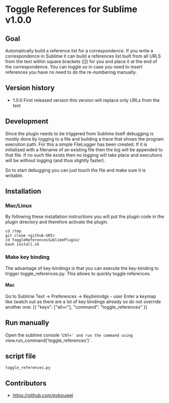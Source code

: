 # Toggle References for Sublime v1.0.0

## Goal
Automatically build a reference list for a correspondence.  If you write a
correspondence in Sublime it can build a references list built from all URLS
from the text within square brackets ([]) for you and place it at
 the end of the correspondence.  You can toggle so in case you need to insert
 references you have no need to do the re-numbering manually.

## Version history
 * 1.0.0 First released version this version will replace only URLs from the text

## Development
Since the plugin needs to be triggered from Sublime itself debugging is mostly
done by logging to a file and building a trace that shows the program execution
path.  For this a simple FileLogger has been created.  If it is initialized with
 a filename of an existing file then the log will be appended to that file.  If
no such file exists then no logging will take place and executions will be
without logging (and thus slightly faster).

So to start debugging you can just touch the file and make sure it is writable.

## Installation

### Mac/Linux
By following these installation instructions you will put the plugin code in the
 plugin directory and therefore activate the plugin.

```
cd /tmp
git clone <github-URI>
cd ToggleReferencesSublimePlugin/
bash install.sh
```

### Make key binding
The advantage of key-bindings is that you can execute the key-binding to trigger
 toggle_references.py.  This allows to quickly toggle references.

#### Mac
Go to Sublime Text -> Preferences -> Keybinindgs - user
Enter a keymap like (watch out as there are a lot of key bindings already so do
not override another one:
[{ "keys": ["alt+r"], "command": "toggle_references" }]

## Run manually
Open the sublime console 'ctrl+`' and run the command using
`view.run_command('toggle_references')`.


## script file
`toggle_references.py`


## Contributors
 * https://github.com/pvbouwel


